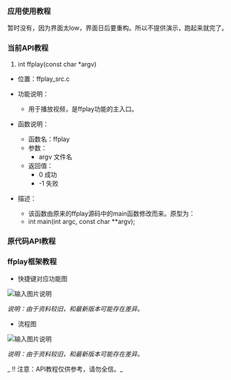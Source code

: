 

### 应用使用教程

暂时没有，因为界面太low，界面日后要重构。所以不提供演示，跑起来就完了。

### 当前API教程

1. int ffplay(const char *argv)

- 位置：ffplay_src.c
- 功能说明：
    - 用于播放视频，是ffplay功能的主入口。

- 函数说明：
    - 函数名：ffplay
    - 参数：
        - argv    文件名
    - 返回值：
        - 0    成功
        - -1    失败

- 描述：
    - 该函数由原来的ffplay源码中的main函数修改而来。原型为：
    - int main(int argc, const char **argv);

### 原代码API教程

### ffplay框架教程

- 快捷键对应功能图

![输入图片说明](https://images.gitee.com/uploads/images/2021/0606/125947_ae09d68a_7445095.png "屏幕截图.png")

 _说明：由于资料较旧，和最新版本可能存在差异。_ 

- 流程图

![输入图片说明](https://images.gitee.com/uploads/images/2021/0606/125930_b6fea5c6_7445095.png "屏幕截图.png")

 _说明：由于资料较旧，和最新版本可能存在差异。_ 

 _ :bangbang: 注意：API教程仅供参考，请勿全信。_ 
